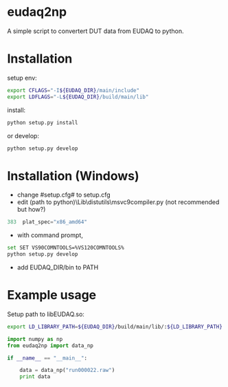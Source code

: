 eudaq2np
=======================

A simple script to convertert DUT data from EUDAQ to python.
 
# Installation

setup env:
```bash
export CFLAGS="-I${EUDAQ_DIR}/main/include" 
export LDFLAGS="-L${EUDAQ_DIR}/build/main/lib"
```

install:
```bash
python setup.py install
```

or develop:
```bash
python setup.py develop
```

# Installation (Windows)
* change #setup.cfg# to setup.cfg
* edit (path to python)\Lib\distutils\msvc9compiler.py (not recommended but how?)
```python
383  plat_spec="x86_amd64"
```
* with command prompt,
```bash
set SET VS90COMNTOOLS=%VS120COMNTOOLS%
python setup.py develop
```
* add EUDAQ_DIR/bin to PATH

# Example usage 

Setup path to libEUDAQ.so:
```bash
export LD_LIBRARY_PATH=${EUDAQ_DIR}/build/main/lib/:${LD_LIBRARY_PATH}
```

```python
import numpy as np
from eudaq2np import data_np

if __name__ == "__main__":

    data = data_np("run000022.raw")
    print data
```


